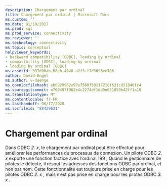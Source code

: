 ```yaml
---
description: Chargement par ordinal
title: Chargement par ordinal | Microsoft Docs
ms.custom: ''
ms.date: 01/19/2017
ms.prod: sql
ms.prod_service: connectivity
ms.reviewer: ''
ms.technology: connectivity
ms.topic: conceptual
helpviewer_keywords:
- backward compatibility [ODBC], loading by ordinal
- compatibility [ODBC], loading by ordinal
- loading by ordinal [ODBC]
ms.assetid: 337d90ab-68eb-4940-a2f3-f7d5693ee766
author: David-Engel
ms.author: v-daenge
ms.openlocfilehash: eb8929962e97e7560f50117218f621cd21846fc4
ms.sourcegitcommit: e700497f962e4c2274df16d9e651059b42ff1a10
ms.translationtype: MT
ms.contentlocale: fr-FR
ms.lasthandoff: 08/17/2020
ms.locfileid: "88429631"
---
```

# <a name="loading-by-ordinal"></a>Chargement par ordinal
Dans ODBC *2. x*, le chargement par ordinal peut être effectué pour améliorer les performances du processus de connexion. Un pilote ODBC *2. x* exporte une fonction factice avec l’ordinal 199 ; Quand le gestionnaire de pilotes le détecte, il résout les adresses des fonctions ODBC par ordinal, et non par nom. Cette fonctionnalité est toujours prise en charge pour les pilotes ODBC *2. x* , mais n’est pas prise en charge pour les pilotes ODBC *3. x* .
